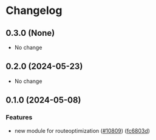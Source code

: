 # Changelog

## 0.3.0 (None)

* No change


## 0.2.0 (2024-05-23)

* No change


## 0.1.0 (2024-05-08)

### Features

* new module for routeoptimization ([#10809](https://github.com/googleapis/google-cloud-java/issues/10809)) ([fc6803d](https://github.com/googleapis/google-cloud-java/commit/fc6803dad30cc40a9e08962e000de852b5ca85b1))

